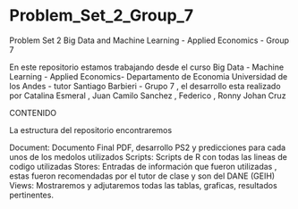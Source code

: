 # Problem_Set_2_Group_7
Problem Set 2 Big Data and Machine Learning - Applied Economics - Group 7

En este repositorio estamos trabajando desde el curso Big Data - Machine Learning - Applied Economics-  Departamento de Economia Universidad de los Andes - tutor Santiago Barbieri  - Grupo 7 , el desarrollo esta realizado por Catalina Esmeral , Juan Camilo Sanchez , Federico , Ronny Johan Cruz 

CONTENIDO

La estructura del repositorio encontraremos

Document: Documento Final PDF, desarrollo PS2 y predicciones para cada unos de los medolos utilizados
Scripts: Scripts de R con todas las lineas de codigo utilizadas
Stores: Entradas de información que fueron utilizadas , estas fueron recomendadas por el tutor de clase y son del DANE (GEIH)
Views: Mostraremos y adjutaremos todas las tablas, graficas, resultados pertinentes.
